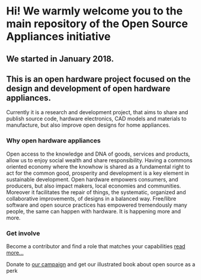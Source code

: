 # Hi! We warmly welcome you to the main repository of the Open Source Appliances initiative
## We started in January 2018.
## This is an open hardware project focused on the design and development of open hardware appliances.
Currently it is a research and development project, that aims to share and publish source code, hardware electronics, CAD models and materials to manufacture, but also improve open designs for home appliances.
### Why open hardware appliances
Open access to the knowledge and DNA of goods, services and products, allow us to enjoy social wealth and share responsibility. Having a commons oriented economy where the knowhow is shared as a fundamental right to act for the common good, prosperity and development is a key element in sustainable development. Open hardware empowers consumers, and producers, but also impact makers, local economies and communities. Moreover it facilitates the repair of things, the systematic, organized and collaborative improvements, of designs in a balanced way. Free/libre software and open source practices has empowered tremendously many people, the same can happen with hardware. It is happening more and more.
### Get involve
Become a contributor and find a role that matches your capabilities [read more...](https://goscommons.github.io)

Donate to [our campaign](https://www.youcaring.com/gocommons-1085010) and get our illustrated book about open source as a perk
